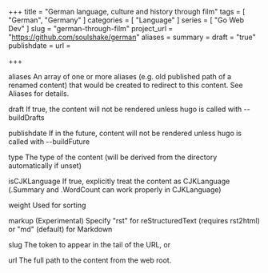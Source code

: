 +++
title = "German language, culture and history through film"
tags = [ "German", "Germany" ]
categories = [ "Language" ]
series = [ "Go Web Dev" ]
slug = "german-through-film"
project_url = "https://github.com/soulshake/german"
aliases = 
summary = 
draft = "true"
publishdate =
url = 

+++

aliases An array of one or more aliases (e.g. old published path of a renamed content) that would be created to redirect to this content. See Aliases for details.

draft If true, the content will not be rendered unless hugo is called with --buildDrafts

publishdate If in the future, content will not be rendered unless hugo is called with --buildFuture

type The type of the content (will be derived from the directory automatically if unset)

isCJKLanguage If true, explicitly treat the content as CJKLanguage (.Summary and .WordCount can work properly in CJKLanguage)

weight Used for sorting

markup (Experimental) Specify "rst" for reStructuredText (requires rst2html) or "md" (default) for Markdown

slug The token to appear in the tail of the URL, or

url The full path to the content from the web root.
